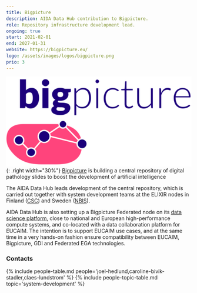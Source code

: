```yaml
---
title: Bigpicture
description: AIDA Data Hub contribution to Bigpicture.
role: Repository infrastructure development lead.
ongoing: true
start: 2021-02-01
end: 2027-01-31
website: https://bigpicture.eu/
logo: /assets/images/logos/bigpicture.png
prio: 3
---
```

![Bigpicture logo](/assets/images/logos/bigpicture-logo.png){: .right width="30%"}
[Bigpicture](https://bigpicture.eu/) is building a central repository of digital
pathology slides to boost the development of artificial intelligence

The AIDA Data Hub leads development of the central repository, which is carried
out together with system development teams at the ELIXIR nodes in Finland
([CSC](https:/csc.fi)) and Sweden ([NBIS](https://nbis.se)).

AIDA Data Hub is also setting up a Bigpicture Federated node on its
[data science platform](../../../data-science-platform), close to national and
European high-performance compute systems, and co-located with a data collaboration
platform for EUCAIM. The intention is to support EUCAIM use cases, and at
the same time in a very hands-on fashion ensure compatibility between EUCAIM,
Bigpicture, GDI and Federated EGA technologies.

### Contacts
{% include people-table.md people='joel-hedlund,caroline-bivik-stadler,claes-lundstrom' %}
{% include people-topic-table.md topic='system-development' %}
